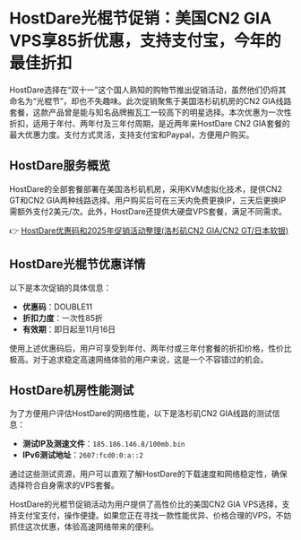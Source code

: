 # HostDare光棍节促销：美国CN2 GIA VPS享85折优惠，支持支付宝，今年的最佳折扣

HostDare选择在“双十一”这个国人熟知的购物节推出促销活动，虽然他们仍将其命名为“光棍节”，却也不失趣味。此次促销聚焦于美国洛杉矶机房的CN2 GIA线路套餐，这款产品曾是能与知名品牌搬瓦工一较高下的明星选择。本次优惠为一次性折扣，适用于年付、两年付及三年付周期，是近两年来HostDare CN2 GIA套餐的最大优惠力度。支付方式灵活，支持支付宝和Paypal，方便用户购买。

## HostDare服务概览

HostDare的全部套餐部署在美国洛杉矶机房，采用KVM虚拟化技术，提供CN2 GT和CN2 GIA两种线路选择。用户购买后可在三天内免费更换IP，三天后更换IP需额外支付2美元/次。此外，HostDare还提供大硬盘VPS套餐，满足不同需求。

👉 [HostDare优惠码和2025年促销活动整理(洛杉矶CN2 GIA/CN2 GT/日本软银)](https://bit.ly/hostdare)

## HostDare光棍节优惠详情

以下是本次促销的具体信息：

- **优惠码**：DOUBLE11  
- **折扣力度**：一次性85折  
- **有效期**：即日起至11月16日  

使用上述优惠码后，用户可享受到年付、两年付或三年付套餐的折扣价格，性价比极高。对于追求稳定高速网络体验的用户来说，这是一个不容错过的机会。

## HostDare机房性能测试

为了方便用户评估HostDare的网络性能，以下是洛杉矶CN2 GIA线路的测试信息：

- **测试IP及测速文件**：`185.186.146.8/100mb.bin`  
- **IPv6测试地址**：`2607:fcd0:0:a::2`  

通过这些测试资源，用户可以直观了解HostDare的下载速度和网络稳定性，确保选择符合自身需求的VPS套餐。

HostDare的光棍节促销活动为用户提供了高性价比的美国CN2 GIA VPS选择，支持支付宝支付，操作便捷。如果您正在寻找一款性能优异、价格合理的VPS，不妨抓住这次优惠，体验高速网络带来的便利。